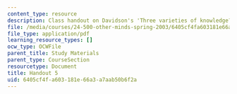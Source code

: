 ```yaml
---
content_type: resource
description: Class handout on Davidson's 'Three varieties of knowledge?'
file: /media/courses/24-500-other-minds-spring-2003/6405cf4fa603181e66a3a7aab50b6f2a_h5_24500s03.pdf
file_type: application/pdf
learning_resource_types: []
ocw_type: OCWFile
parent_title: Study Materials
parent_type: CourseSection
resourcetype: Document
title: Handout 5
uid: 6405cf4f-a603-181e-66a3-a7aab50b6f2a
---
```

